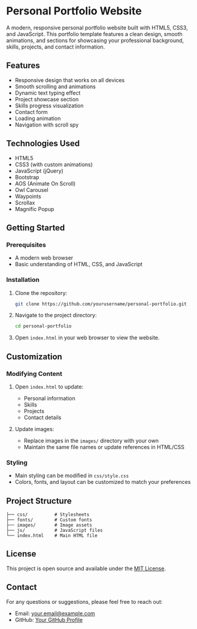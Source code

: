 # Personal Portfolio Website

A modern, responsive personal portfolio website built with HTML5, CSS3, and JavaScript. This portfolio template features a clean design, smooth animations, and sections for showcasing your professional background, skills, projects, and contact information.

## Features

- Responsive design that works on all devices
- Smooth scrolling and animations
- Dynamic text typing effect
- Project showcase section
- Skills progress visualization
- Contact form
- Loading animation
- Navigation with scroll spy

## Technologies Used

- HTML5
- CSS3 (with custom animations)
- JavaScript (jQuery)
- Bootstrap
- AOS (Animate On Scroll)
- Owl Carousel
- Waypoints
- Scrollax
- Magnific Popup

## Getting Started

### Prerequisites

- A modern web browser
- Basic understanding of HTML, CSS, and JavaScript

### Installation

1. Clone the repository:
   ```bash
   git clone https://github.com/yourusername/personal-portfolio.git
   ```

2. Navigate to the project directory:
   ```bash
   cd personal-portfolio
   ```

3. Open `index.html` in your web browser to view the website.

## Customization

### Modifying Content

1. Open `index.html` to update:
   - Personal information
   - Skills
   - Projects
   - Contact details

2. Update images:
   - Replace images in the `images/` directory with your own
   - Maintain the same file names or update references in HTML/CSS

### Styling

- Main styling can be modified in `css/style.css`
- Colors, fonts, and layout can be customized to match your preferences

## Project Structure

```
├── css/          # Stylesheets
├── fonts/        # Custom fonts
├── images/       # Image assets
├── js/           # JavaScript files
└── index.html    # Main HTML file
```

## License

This project is open source and available under the [MIT License](LICENSE).

## Contact

For any questions or suggestions, please feel free to reach out:
- Email: your.email@example.com
- GitHub: [Your GitHub Profile](https://github.com/yourusername)